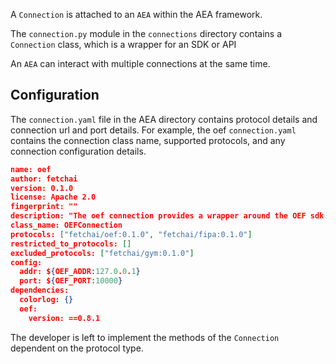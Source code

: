 A `Connection` is attached to an `AEA` within the AEA framework.

The `connection.py` module in the `connections` directory contains a `Connection` class, 
which is a wrapper for an SDK or API

An `AEA` can interact with multiple connections at the same time.

## Configuration

The `connection.yaml` file in the AEA directory contains protocol details and connection url and port details. For example, the oef `connection.yaml` contains the connection class name, supported protocols, and any connection configuration details.

``` json
name: oef
author: fetchai
version: 0.1.0
license: Apache 2.0
fingerprint: ""
description: "The oef connection provides a wrapper around the OEF sdk."
class_name: OEFConnection
protocols: ["fetchai/oef:0.1.0", "fetchai/fipa:0.1.0"]
restricted_to_protocols: []
excluded_protocols: ["fetchai/gym:0.1.0"]
config:
  addr: ${OEF_ADDR:127.0.0.1}
  port: ${OEF_PORT:10000}
dependencies:
  colorlog: {}
  oef:
    version: ==0.8.1
```


The developer is left to implement the methods of the `Connection` dependent on the protocol type. 

<br />



